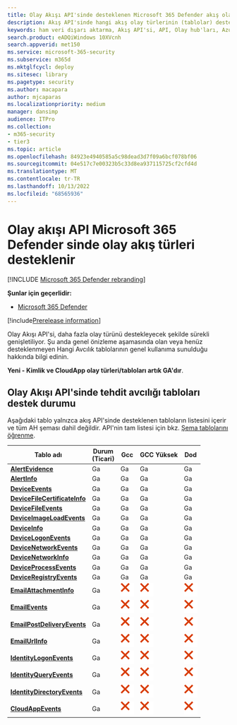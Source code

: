 ```yaml
---
title: Olay Akışı API'sinde desteklenen Microsoft 365 Defender akış olayı türleri
description: Akış API'sinde hangi akış olay türlerinin (tablolar) desteklendiği hakkında bilgi edinin
keywords: ham veri dışarı aktarma, Akış API'si, API, Olay hub'ları, Azure depolama, depolama hesabı, Tehdit Avcılığı, ham veri paylaşımı
search.product: eADQiWindows 10XVcnh
search.appverid: met150
ms.service: microsoft-365-security
ms.subservice: m365d
ms.mktglfcycl: deploy
ms.sitesec: library
ms.pagetype: security
ms.author: macapara
author: mjcaparas
ms.localizationpriority: medium
manager: dansimp
audience: ITPro
ms.collection:
- m365-security
- tier3
ms.topic: article
ms.openlocfilehash: 84923e4940585a5c98dead3d7f09a6bcf078bf06
ms.sourcegitcommit: 04e517c7e00323b5c33d8ea937115725cf2cfd4d
ms.translationtype: MT
ms.contentlocale: tr-TR
ms.lasthandoff: 10/13/2022
ms.locfileid: "68565936"
---
```

# <a name="supported-microsoft-365-defender-streaming-event-types-in-event-streaming-api"></a>Olay akışı API Microsoft 365 Defender sinde olay akış türleri desteklenir

[!INCLUDE [Microsoft 365 Defender rebranding](../../includes/microsoft-defender.md)]

**Şunlar için geçerlidir:**
- [Microsoft 365 Defender](https://go.microsoft.com/fwlink/?linkid=2118804)

[!include[Prerelease information](../../includes/prerelease.md)]


Olay Akışı API'si, daha fazla olay türünü destekleyecek şekilde sürekli genişletiliyor. Şu anda genel önizleme aşamasında olan veya henüz desteklenmeyen Hangi Avcılık tablolarının genel kullanıma sunulduğu hakkında bilgi edinin. 

**Yeni - Kimlik ve CloudApp olay türleri/tabloları artık GA'dır**.

## <a name="hunting-tables-support-status-in-event-streaming-api"></a>Olay Akışı API'sinde tehdit avcılığı tabloları destek durumu

Aşağıdaki tablo yalnızca akış API'sinde desteklenen tabloların listesini içerir ve tüm AH şeması dahil değildir. API'nin tam listesi için bkz. [Şema tablolarını öğrenme](advanced-hunting-schema-tables.md#learn-the-schema-tables).

| Tablo adı | Durum<br>(Ticari) | Gcc | GCC Yüksek | Dod |
|----|----|----|----|----|
| **[AlertEvidence](advanced-hunting-alertevidence-table.md)** | Ga | Ga | Ga | Ga |
| **[AlertInfo](advanced-hunting-alertinfo-table.md)** | Ga | Ga | Ga | Ga |
| **[DeviceEvents](advanced-hunting-deviceevents-table.md)** |Ga | Ga | Ga | Ga |
| **[DeviceFileCertificateInfo](advanced-hunting-DeviceFileCertificateInfo-table.md)** |Ga | Ga | Ga | Ga |
| **[DeviceFileEvents](advanced-hunting-devicefileevents-table.md)** | Ga | Ga | Ga | Ga |
| **[DeviceImageLoadEvents](advanced-hunting-deviceimageloadevents-table.md)** | Ga | Ga | Ga | Ga |
| **[DeviceInfo](advanced-hunting-deviceinfo-table.md)** | Ga | Ga | Ga | Ga |
| **[DeviceLogonEvents](advanced-hunting-devicelogonevents-table.md)** | Ga | Ga | Ga | Ga |
| **[DeviceNetworkEvents](advanced-hunting-devicenetworkevents-table.md)** |Ga | Ga | Ga | Ga |
| **[DeviceNetworkInfo](advanced-hunting-devicenetworkinfo-table.md)** | Ga | Ga | Ga | Ga |
| **[DeviceProcessEvents](advanced-hunting-deviceprocessevents-table.md)** | Ga | Ga | Ga | Ga |
| **[DeviceRegistryEvents](advanced-hunting-deviceregistryevents-table.md)** | Ga | Ga | Ga | Ga |
| **[EmailAttachmentInfo](advanced-hunting-emailattachmentinfo-table.md)** | Ga |![Hayır](../defender-endpoint/images/svg/check-no.svg)|![Hayır](../defender-endpoint/images/svg/check-no.svg)|![Hayır](../defender-endpoint/images/svg/check-no.svg)|
| **[EmailEvents](advanced-hunting-emailevents-table.md)** | Ga |![Hayır](../defender-endpoint/images/svg/check-no.svg)|![Hayır](../defender-endpoint/images/svg/check-no.svg)|![Hayır](../defender-endpoint/images/svg/check-no.svg)|
| **[EmailPostDeliveryEvents](advanced-hunting-emailpostdeliveryevents-table.md)** | Ga |![Hayır](../defender-endpoint/images/svg/check-no.svg)|![Hayır](../defender-endpoint/images/svg/check-no.svg)|![Hayır](../defender-endpoint/images/svg/check-no.svg)|
| **[EmailUrlInfo](advanced-hunting-emailurlinfo-table.md)** | Ga |![Hayır](../defender-endpoint/images/svg/check-no.svg)|![Hayır](../defender-endpoint/images/svg/check-no.svg)|![Hayır](../defender-endpoint/images/svg/check-no.svg)|
| **[IdentityLogonEvents](advanced-hunting-identitylogonevents-table.md)**|Ga|![Hayır](../defender-endpoint/images/svg/check-no.svg)|![Hayır](../defender-endpoint/images/svg/check-no.svg)|![Hayır](../defender-endpoint/images/svg/check-no.svg)|
| **[IdentityQueryEvents](advanced-hunting-identityqueryevents-table.md)**|Ga|![Hayır](../defender-endpoint/images/svg/check-no.svg)|![Hayır](../defender-endpoint/images/svg/check-no.svg)|![Hayır](../defender-endpoint/images/svg/check-no.svg)|
| **[IdentityDirectoryEvents](advanced-hunting-identitydirectoryevents-table.md)**|Ga|![Hayır](../defender-endpoint/images/svg/check-no.svg)|![Hayır](../defender-endpoint/images/svg/check-no.svg)|![Hayır](../defender-endpoint/images/svg/check-no.svg)|
| **[CloudAppEvents](advanced-hunting-cloudappevents-table.md)**|Ga|![Hayır](../defender-endpoint/images/svg/check-no.svg)|![Hayır](../defender-endpoint/images/svg/check-no.svg)|![Hayır](../defender-endpoint/images/svg/check-no.svg)|
